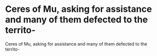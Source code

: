 # Ceres of Mu, asking for assistance and many of them defected to the territo-

Ceres of Mu, asking for assistance and many of them defected to the territo-